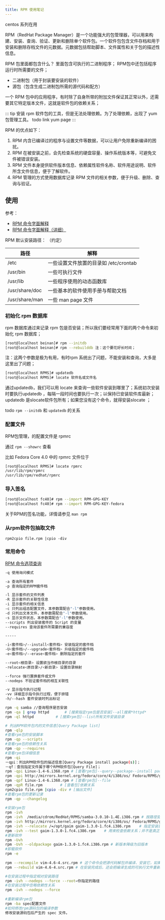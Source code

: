 ```yaml
---
title: RPM 使用笔记
---
```


centos 系列在用

RPM（RedHat Package Manager）是一个功能强大的包管理器，可以用来构建、安装、查询、验证、更新和删除单个软件包。一个软件包包含文件存档和用于安装和删除存档文件的元数据。元数据包括帮助脚本、文件属性和关于包的描述性信息。

RPM 包里面都包含什么？
里面包含可执行的二进制程序；
RPM包中还包括程序运行时所需要的文件；

+ 二进制包（用于封装要安装的软件）
+ 源包（包含生成二进制包所需的源代码和配方）

一个 RPM 包中的应用程序，有时除了自身所带的附加文件保证其正常以外，还需要其它特定版本文件，这就是软件包的依赖关系；

::: tip
安装 rpm 软件包的工具，但是无法处理依赖。为了处理依赖，出现了 yum 包管理工具。 todo link yum page
:::

RPM 的优点如下：

1. RPM 内含已编译过的程序与设置文件等数据，可以让用户免除重新编译的困扰。
2. RPM 在被安装之前，会先检查系统的硬盘容量、操作系统版本等，可避免文件被错误安装。
3. RPM 文件本身提供软件版本信息、依赖属性软件名称、软件用途说明、软件所含文件信息，便于了解软件。
4. RPM 管理的方式使用数据库记录 RPM 文件的相关参数，便于升级、删除、查询与验证。

## 使用

参考： 

+ [RPM 命令字面解释](https://www.cnblogs.com/xiaochaohuashengmi/archive/2011/10/08/2203153.html)
+ [RPM 命令字面解释（详细）](https://blog.csdn.net/wb1046329430/article/details/116424135)

RPM 默认安装路径： （约定）

路径 | 解释
--- | ---
/etc | 一些设置文件放置的目录如 /etc/crontab
/usr/bin | 一些可执行文件
/usr/lib | 一些程序使用的动态函数库
/usr/share/doc | 一些基本的软件使用手册与帮助文档
/usr/share/man | 一些 man page 文件

### 初始化 rpm 数据库

rpm 数据库通过来记录 rpm 包是否安装；所以我们要经常用下面的两个命令来初始化 rpm 数据库；

```bash
[root@localhost beinan]# rpm --initdb
[root@localhost beinan]# rpm --rebuilddb 注：这个要花好长时间；
```

注：这两个参数是极为有用，有时rpm 系统出了问题，不能安装和查询，大多是这里出了问题；

```bash
[root@localhost RPMS]# updatedb
[root@localhost RPMS]# locate 软件名或文件名
```

通过updatedb，我们可以用 locate 来查询一些软件安装到哪里了；系统初次安装时要执行updatedb ，每隔一段时间也要执行一次；以保持已安装软件库最新；updatedb 是slocate软件包所有；如果您没有这个命令，就得安装slocate ；

todo `rpm --initdb` 和 `updatedb` 的关系

### 配置文件

RPM包管理，的配置文件是 rpmrc

通过 `rpm --showrc` 查看

比如 Fedora Core 4.0 中的 rpmrc 文件位于

```bash
[root@localhost RPMS]# locate rpmrc
/usr/lib/rpm/rpmrc
/usr/lib/rpm/redhat/rpmrc
```

### 导入签名

```bash
[root@localhost fc40]# rpm --import RPM-GPG-KEY
[root@localhost fc40]# rpm --import RPM-GPG-KEY-fedora
```

关于RPM的签名功能，详情请参见 `man rpm`

### 从rpm软件包抽取文件

`rpm2cpio file.rpm |cpio -div`

### 常用命令

[RPM 命令选项查询](https://www.runoob.com/linux/linux-comm-rpm.html)

```bash
-q 使用询问模式

-a 查询所有套件
-p 查询指定的RPM套件档

-l 显示套件的文件列表
-R 显示套件的关联性信息
-i 显示套件的相关信息
-c 只列出组态配置文件，本参数需配合"-l"参数使用。
-d 只列出文本文件，本参数需配合"-l"参数使用。
-s 显示文件状态，本参数需配合"-l"参数使用。
--scripts 列出安装套件的 Script 的变量
--requires 查询该套件所需要的兼容度

-----

-i<套件档>/--install<套件档> 安装指定的套件档
-U<套件档>/--upgrade<套件档> 升级指定的套件档
-e<套件档>/--erase<套件档> 删除指定的套件

--root<根目录> 设置欲当作根目录的目录
-relocate<原目录>/<新目录> 设置目录映射

--force 强行置换套件或文件
--nodeps 不验证套件档的相互关联性

-v 显示指令执行过程
-vv 详细显示指令执行过程，便于排错
-h/--hash 套件安装时列出标记
```

```bash
rpm -q samba //查询程序是否安装
rpm -qa | grep httpd       # [搜索指定rpm包是否安装]--all搜索*httpd*
rpm -ql httpd          # [搜索rpm包]--list所有文件安装目录

# 列出RPM软件包内的文件信息[Query Package list]
rpm -qlp
#查看rpm包的安装脚本
rpm -qp --scripts
#查看rpm包的依赖性关系
rpm -qp --requires
#查看rpm包详细信息
rpm -qi
－qpi：列出RPM软件包的描述信息[Query Package install package(s)]；
－qf：查找指定文件属于哪个RPM软件包[Query File]；
rpm -qpi Linux-1.4-6.i368.rpm # [查看rpm包]--query--package--install package信息
rpm -qpi http://mirrors.kernel.org/fedora/core/4/i386/os/ Fedora/RPMS/gaim-1.3.0-1.fc4.i386.rpm
rpm -qpf Linux-1.4-6.i368.rpm # [查看rpm包]--file
rpm -qpR file.rpm        # [查看包]依赖关系
rpm2cpio file.rpm |cpio -div # [抽出文件]
#查看rpm包的更新记录
rpm -qp --changelog
 
#安装rpm包
rpm -ivh
rpm -ivh  /media/cdrom/RedHat/RPMS/samba-3.0.10-1.4E.i386.rpm # 按路径安装并显示进度
rpm -ivh http://mirrors.kernel.org/fedora/core/4/i386/os/ Fedora/RPMS/gaim-1.3.0-1.fc4.i386.rpm
rpm -ivh --relocate /=/opt/gaim gaim-1.3.0-1.fc4.i386.rpm    # 指定安装目录 | gaim 的所有文件都是安装在 /opt/gaim 中，我们只是把gaim 目录备份一下，然后卸掉gaim；这样其实也算提取文件的一点用法；
rpm -ivh --test gaim-1.3.0-1.fc4.i386.rpm    # 用来检查依赖关系；并不是真正的安装；
#更新软件
rpm -Uvh
rpm -Uvh --oldpackage gaim-1.3.0-1.fc4.i386.rpm # 新版本降级为旧版本
#卸载软件
rpm -e
 
rpm --recompile vim-4.6-4.src.rpm # 这个命令会把源代码解包并编译、安装它，如果用户使用命令：
rpm --rebuild vim-4.6-4.src.rpm # 在安装完成后，还会把编译生成的可执行文件重新包装成i386.rpm的RPM软件包。

#在安装过程中指定相对安装路径
rpm -ivh --nodeps --force --root=你指定的路径
#在安装过程中忽略依赖性关系
rpm -ivh --nodeps --force
 
#重新编译rpm包
rpm -ba spec配置文件
#如何修改rpm源码包的编译参数
修改安装源码包后产生的 spec 文件。
```
